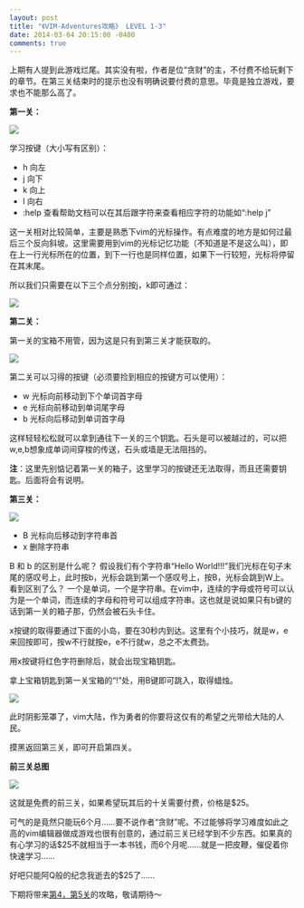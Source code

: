 ```yaml
---
layout: post
title: "《VIM-Adventures攻略》 LEVEL 1-3"
date: 2014-03-04 20:15:00 -0400
comments: true
---
```

上期有人提到此游戏烂尾。其实没有啦，作者是位“贪财”的主，不付费不给玩剩下的章节。在第三关结束时的提示也没有明确说要付费的意思。毕竟是独立游戏，要求也不能那么高了。

**第一关：**

![](http://images.cnitblog.com/blog/605265/201403/042213302963186.png)

学习按键（大小写有区别）：

* h 向左
* j 向下
* k 向上
* l 向右
* :help 查看帮助文档可以在其后跟字符来查看相应字符的功能如“:help j”

这一关相对比较简单，主要是熟悉下vim的光标操作。有点难度的地方是如何过最后三个反向斜坡。这里需要用到vim的光标记忆功能（不知道是不是这么叫），即在上一行光标所在的位置，到下一行也是同样位置，如果下一行较短，光标将停留在其末尾。

所以我们只需要在以下三个点分别按j，k即可通过：

![](http://images.cnitblog.com/blog/605265/201403/042251226392933.jpg)

**第二关：**

第一关的宝箱不用管，因为这是只有到第三关才能获取的。

![](http://images.cnitblog.com/blog/605265/201403/042337293664020.jpg)

第二关可以习得的按键（必须要捡到相应的按键方可以使用）：

* w 光标向前移动到下个单词首字母
* e 光标向前移动到单词尾字母
* b 光标向后移动到单词首字母

这样轻轻松松就可以拿到通往下一关的三个钥匙。石头是可以被越过的，可以把w,e,b想象成单词间穿梭的传送，石头或墙是无法阻挡的。

**注**：这里先别惦记着第一关的箱子，这里学习的按键还无法取得，而且还需要钥匙。后面将会有说明。

**第三关：**

![](http://images.cnitblog.com/blog/605265/201403/042302553129920.jpg)

* B 光标向后移动到字符串首
* x 删除字符串

B 和 b 的区别是什么呢？ 假设我们有个字符串“Hello World!!!”我们光标在句子末尾的感叹号上，此时按b，光标会跳到第一个感叹号上，按B，光标会跳到W上。看到区别了么？ 一个是单词，一个是字符串。在vim中，连续的字母或符号可以认为是一个单词，而连续的字母和符号可以组成字符串。这也就是说如果只有b键的话到第一关的箱子那，仍然会被石头卡住。

x按键的取得要通过下面的小岛，要在30秒内到达。这里有个小技巧，就是w，e来回按即可，按w不行就按e，e不行就w，总之不太费劲。

用x按键将红色字符删除后，就会出现宝箱钥匙。

拿上宝箱钥匙到第一关宝箱的“!”处，用B键即可跳入，取得蜡烛。

![](http://images.cnitblog.com/blog/605265/201403/042332553331602.jpg)

此时阴影笼罩了，vim大陆，作为勇者的你要将这仅有的希望之光带给大陆的人民。

摸黑返回第三关，即可开启第四关。

**前三关总图**

![](http://images.cnitblog.com/blog/605265/201403/042332357445216.jpg)

这就是免费的前三关，如果希望玩其后的十关需要付费，价格是$25。

可气的是竟然只能玩6个月……要不说作者“贪财”呢。不过能够将学习难度如此之高的vim编辑器做成游戏也很有创意的，通过前三关已经学到不少东西。如果真的有心学习的话$25不就相当于一本书钱，而6个月呢……就是一把皮鞭，催促着你快速学习……

好吧只能阿Q般的纪念我逝去的$25了……

下期将带来[第4，第5关](http://www.cnblogs.com/dreamstar/p/3591382.html)的攻略，敬请期待～

